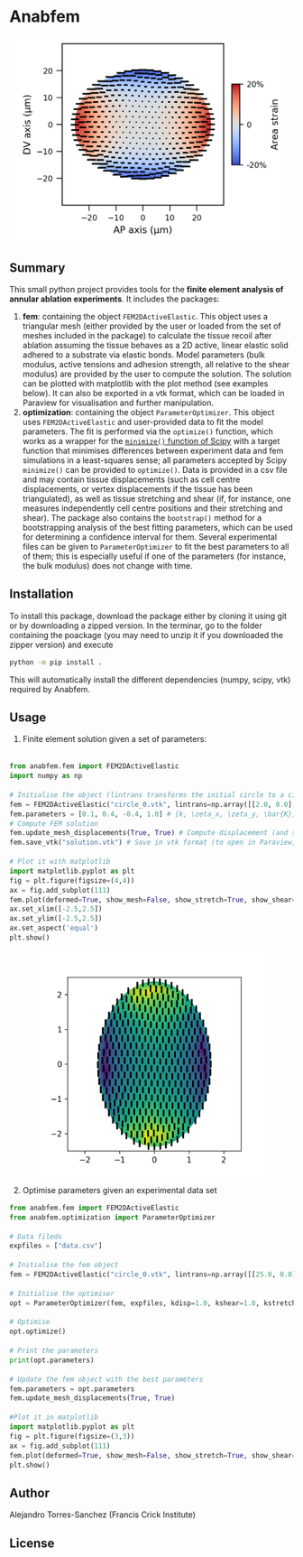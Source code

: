 # Anabfem

<p align="center">
<img src="doc/images/example.png" width="480">
</p>

## Summary
This small python project provides tools for the **finite element analysis of annular ablation experiments**. It includes the packages:

1. **fem**: containing the object `FEM2DActiveElastic`. This object uses a triangular mesh (either provided by the user or loaded from the set of meshes included in the package) to calculate the tissue recoil after ablation assuming the tissue behaves as a 2D active, linear elastic solid adhered to a substrate via elastic bonds. Model parameters (bulk modulus, active tensions and adhesion strength, all relative to the shear modulus) are provided by the user to compute the solution. The solution can be plotted with matplotlib with the plot method (see examples below). It can also be exported in a vtk format, which can be loaded in Paraview for visualisation and further manipulation. 
2. **optimization**: containing the object `ParameterOptimizer`. This object uses `FEM2DActiveElastic` and user-provided data to fit the model parameters. The fit is performed via the `optimize()` function, which works as a wrapper for the [`minimize()` function of Scipy](https://docs.scipy.org/doc/scipy/reference/generated/scipy.optimize.minimize.html) with a target function that minimises differences between experiment data and fem simulations in a least-squares sense; all parameters accepted by Scipy `minimize()` can be provided to `optimize()`. Data is provided in a csv file and may contain tissue displacements (such as cell centre  displacements, or vertex displacements if the tissue has been triangulated), as well as tissue stretching and shear (if, for instance, one measures independently cell centre positions and their stretching and shear). The package also contains the `bootstrap()` method for a bootstrapping analysis of the best fitting parameters, which can be used for determining a confidence interval for them. Several experimental files can be given to `ParameterOptimizer` to fit the best parameters to all of them; this is especially useful if one of the parameters (for instance, the bulk modulus) does not change with time. 

## Installation

To install this package, download the package either by cloning it using git or by downloading a zipped version. In the terminar, go to the folder containing the poackage (you may need to unzip it if you downloaded the zipper version) and execute

```bash
python -m pip install .
```

This will automatically install the different dependencies (numpy, scipy, vtk) required by Anabfem.

## Usage

1. Finite element solution given a set of parameters:
```python

from anabfem.fem import FEM2DActiveElastic
import numpy as np

# Initialise the object (lintrans transforms the initial circle to a circle os radius 2)
fem = FEM2DActiveElastic("circle_0.vtk", lintrans=np.array([[2.0, 0.0],[0.0, 2.0]]))
fem.parameters = [0.1, 0.4, -0.4, 1.0] # [k, \zeta_x, \zeta_y, \bar{K}]/K
# Compute FEM solution
fem.update_mesh_displacements(True, True) # Compute displacement (and stretch and shear)
fem.save_vtk("solution.vtk") # Save in vtk format (to open in Paraview, for instance)

# Plot it with matplotlib
import matplotlib.pyplot as plt
fig = plt.figure(figsize=(4,4))
ax = fig.add_subplot(111)
fem.plot(deformed=True, show_mesh=False, show_stretch=True, show_shear=True)
ax.set_xlim([-2.5,2.5])
ax.set_ylim([-2.5,2.5])
ax.set_aspect('equal')
plt.show()
```

<p align="center">
<img src="doc/images/test1.png" width="400">
</p>


2. Optimise parameters given an experimental data set
```python
from anabfem.fem import FEM2DActiveElastic
from anabfem.optimization import ParameterOptimizer

# Data fileds
expfiles = ["data.csv"]

# Initialise the fem object
fem = FEM2DActiveElastic("circle_0.vtk", lintrans=np.array([[25.0, 0.0],[0.0, 25.0]]))

# Initialise the optimiser
opt = ParameterOptimizer(fem, expfiles, kdisp=1.0, kshear=1.0, kstretch=1.0)

# Optimise
opt.optimize()

# Print the parameters
print(opt.parameters)

# Update the fem object with the best parameters
fem.parameters = opt.parameters
fem.update_mesh_displacements(True, True)

#Plot it in matplotlib
import matplotlib.pyplot as plt
fig = plt.figure(figsize=(3,3))
ax = fig.add_subplot(111)
fem.plot(deformed=True, show_mesh=False, show_stretch=True, show_shear=True)
plt.show()
```
## Author
Alejandro Torres-Sanchez (Francis Crick Institute)

## License
